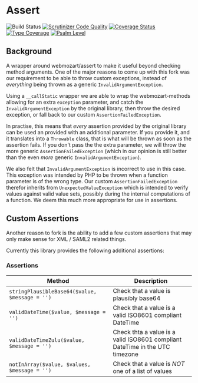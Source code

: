 # Assert

![Build Status](https://github.com/simplesamlphp/assert/workflows/CI/badge.svg?branch=master)
[![Scrutinizer Code Quality](https://scrutinizer-ci.com/g/simplesamlphp/assert/badges/quality-score.png?b=master)](https://scrutinizer-ci.com/g/simplesamlphp/assert/?branch=master)
[![Coverage Status](https://codecov.io/gh/simplesamlphp/assert/branch/master/graph/badge.svg)](https://codecov.io/gh/simplesamlphp/assert)
[![Type Coverage](https://shepherd.dev/github/simplesamlphp/assert/coverage.svg)](https://shepherd.dev/github/simplesamlphp/assert)
[![Psalm Level](https://shepherd.dev/github/simplesamlphp/assert/level.svg)](https://shepherd.dev/github/simplesamlphp/assert)

## Background

A wrapper around webmozart/assert to make it useful beyond checking method
arguments. One of the major reasons to come up with this fork was our
requirement to be able to throw custom exceptions, instead of _everything_
being thrown as a generic `InvalidArgumentException`.

Using a `__callStatic` wrapper we are able to wrap the webmozart-methods
allowing for an extra `exception` parameter, and catch the
`InvalidArgumentException` by the original library, then throw the desired
exception, or fall back to our custom `AssertionFailedException`.

In practise, this means that _every_ assertion provided by the original library
can be used an provided with an additional parameter. If you provide it, and it
translates into a `Throwable` class, that is what will be thrown as soon as the
assertion fails. If you don't pass the the extra parameter, we will throw the
more generic `AssertionFailedException` (which in our opinion is still better
than the even _more_ generic `InvalidArgumentException`).

We also felt that `InvalidArgumentException` is incorrect to use in this case.
This exception was intended by PHP to be thrown when a function parameter is of
the wrong type. Our custom `AssertionFailedException` therefor inherits from
`UnexpectedValueException` which is intended to verify values against valid
value sets, possibly during the internal computations of a function. We deem
this much more appropriate for use in assertions.

## Custom Assertions

Another reason to fork is the ability to add a few custom assertions that may
only make sense for XML / SAML2 related things.

Currently this library provides the following additional assertions:

### Assertions

Method                                         | Description
-----------------------------------------------|-----------------------------------------------------------------------------
`stringPlausibleBase64($value, $message = '')` | Check that a value is plausibly base64  
`validDateTime($value, $message = '')`         | Check that a value is a valid ISO8601 compliant DateTime
`validDateTimeZulu($value, $message = '')`     | Check thta a value is a valid ISO8601 compliant DateTime in the UTC timezone
`notInArray($value, $values, $message = '')`   | Check that a value is _NOT_ one of a list of values
